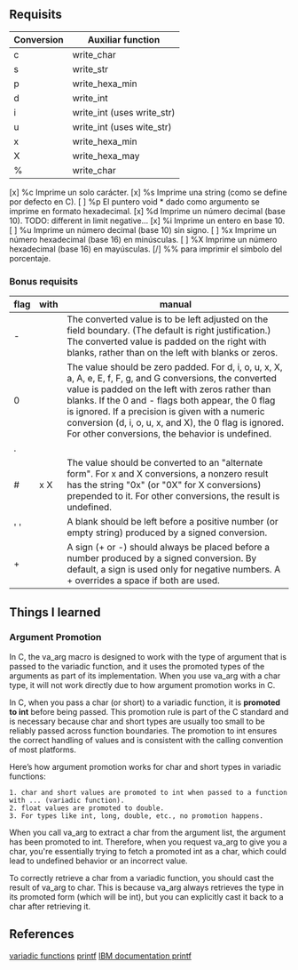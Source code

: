 ## Requisits

|Conversion|Auxiliar function|
|----------|-----------------|
|c         |write_char       |
|s         |write_str        |
|p         |write_hexa_min|
|d         |write_int
|i         |write_int (uses write\_str)|
|u         |write_int (uses wite\_str)|
|x         |write_hexa_min
|X         |write_hexa_may
|%         |write_char       | 

[x] %c Imprime un solo carácter.
[x] %s Imprime una string (como se define por defecto en C).
[ ] %p El puntero void * dado como argumento se imprime en formato hexadecimal.
[x] %d Imprime un número decimal (base 10). TODO: different in limit negative...
[x] %i Imprime un entero en base 10.
[ ] %u Imprime un número decimal (base 10) sin signo.
[ ] %x Imprime un número hexadecimal (base 16) en minúsculas.
[ ] %X Imprime un número hexadecimal (base 16) en mayúsculas.
[/] %% para imprimir el símbolo del porcentaje.

### Bonus requisits

|flag|with|manual|
|----|----|------|
|-  ||The  converted  value  is  to  be left adjusted on the field boundary.  (The default is right justification.)  The converted value is padded on the right with  blanks,  rather than on the left with blanks or zeros.|
|0  ||The value should be zero padded.  For d, i, o, u, x, X, a, A, e, E, f, F, g, and G conversions, the converted value is padded on the left with zeros rather than blanks. If the  0  and - flags both appear, the 0 flag is ignored.  If a precision is given with a numeric conversion (d, i, o, u, x, and X), the 0 flag is ignored.   For  other  conversions, the behavior is undefined.|
|.  |||
|#   |x X |The value should be converted to an "alternate form". For x and X conversions, a nonzero result has the string "0x" (or "0X"  for  X conversions)  prepended  to it. For other conversions, the result is undefined.|
|' '||A blank should be left before a positive number (or empty string) produced by a signed conversion.|
|+  ||A sign (+ or -) should always be placed before a number produced by  a  signed  conversion.   By default, a sign is used only for negative numbers.  A + overrides a space if both are used.|
      
      
      




## Things I learned

### Argument Promotion
In C, the va_arg macro is designed to work with the type of argument that is passed to the variadic function, and it uses the promoted types of the arguments as part of its implementation. When you use va_arg with a char type, it will not work directly due to how argument promotion works in C.

In C, when you pass a char (or short) to a variadic function, it is **promoted to int** before being passed. This promotion rule is part of the C standard and is necessary because char and short types are usually too small to be reliably passed across function boundaries. The promotion to int ensures the correct handling of values and is consistent with the calling convention of most platforms.

Here’s how argument promotion works for char and short types in variadic functions:

    1. char and short values are promoted to int when passed to a function with ... (variadic function).
    2. float values are promoted to double.
    3. For types like int, long, double, etc., no promotion happens.

When you call va_arg to extract a char from the argument list, the argument has been promoted to int. Therefore, when you request va_arg to give you a char, you're essentially trying to fetch a promoted int as a char, which could lead to undefined behavior or an incorrect value.

To correctly retrieve a char from a variadic function, you should cast the result of va_arg to char. This is because va_arg always retrieves the type in its promoted form (which will be int), but you can explicitly cast it back to a char after retrieving it.



## References
[variadic functions](https://onepunchcoder.medium.com/variadic-functions-explained-fd3b4ab6fd84)
[printf](https://www.it.uc3m.es/pbasanta/asng/course_notes/input_output_printf_en.html)
[IBM documentation printf](https://www.ibm.com/docs/en/i/7.5?topic=functions-printf-print-formatted-characters)
